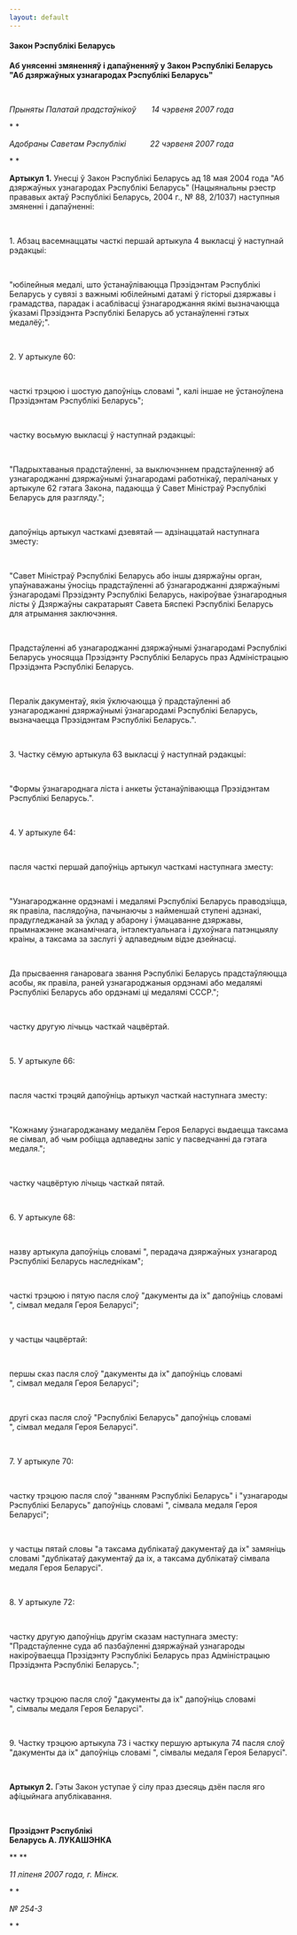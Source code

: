 ```yaml
---
layout: default
---
```


#### Закон Рэспублікі Беларусь

<div data-align="center">

**Аб унясенні змяненняў і дапаўненняў у Закон Рэспублікі Беларусь "Аб
дзяржаўных узнагародах Рэспублікі Беларусь"**

</div>

<div>

 

</div>

<div>

*Прыняты Палатай прадстаўнікоў       14 чэрвеня 2007 года*

</div>

<div>

* *

</div>

<div>

*Адобраны Саветам Рэспублікі           22 чэрвеня 2007 года*

</div>

<div>

* *

</div>

<div>

**Артыкул 1.** Унесці ў Закон Рэспублікі Беларусь ад 18 мая 2004 года
"Аб дзяржаўных узнагародах Рэспублікі Беларусь" (Нацыянальны рэестр
прававых актаў Рэспублікі Беларусь, 2004 г., № 88, 2/1037) наступныя
змяненні і дапаўненні:

</div>

<div>

 

</div>

<div>

1\. Абзац васемнаццаты часткі першай артыкула 4 выкласці ў наступнай
рэдакцыі:

</div>

<div>

 

</div>

<div>

"юбілейныя медалі, што ўстанаўліваюцца Прэзідэнтам Рэспублікі Беларусь у
сувязі з важнымі юбілейнымі датамі ў гісторыі дзяржавы і грамадства,
парадак і асаблівасці ўзнагароджання якімі вызначаюцца ўказамі
Прэзідэнта Рэспублікі Беларусь аб устанаўленні гэтых медалёў;".

</div>

<div>

 

</div>

<div>

2\. У артыкуле 60:

</div>

<div>

 

</div>

<div>

часткі трэцюю і шостую дапоўніць словамі ", калі іншае не ўстаноўлена
Прэзідэнтам Рэспублікі Беларусь";

</div>

<div>

 

</div>

<div>

частку восьмую выкласці ў наступнай рэдакцыі:

</div>

<div>

 

</div>

<div>

"Падрыхтаваныя прадстаўленні, за выключэннем прадстаўленняў аб
узнагароджанні дзяржаўнымі ўзнагародамі работнікаў,
пералічаных у артыкуле 62 гэтага Закона, падаюцца ў Савет
Міністраў Рэспублікі Беларусь для разгляду.";

</div>

<div>

 

</div>

<div>

дапоўніць артыкул часткамі дзевятай — адзінаццатай наступнага зместу:

</div>

<div>

 

</div>

<div>

"Савет Міністраў Рэспублікі Беларусь або іншы дзяржаўны орган,
упаўнаважаны ўносіць прадстаўленні аб ўзнагароджанні
дзяржаўнымі ўзнагародамі Прэзідэнту Рэспублікі Беларусь,
накіроўвае ўзнагародныя лісты ў Дзяржаўны сакратарыят Савета
Бяспекі Рэспублікі Беларусь для атрымання заключэння.

</div>

<div>

 

</div>

<div>

Прадстаўленні аб узнагароджанні дзяржаўнымі ўзнагародамі Рэспублікі
Беларусь уносяцца Прэзідэнту Рэспублікі Беларусь праз Адміністрацыю
Прэзідэнта Рэспублікі Беларусь.

</div>

<div>

 

</div>

<div>

Пералік дакументаў, якія ўключаюцца ў прадстаўленні аб узнагароджанні
дзяржаўнымі ўзнагародамі Рэспублікі Беларусь, вызначаецца Прэзідэнтам
Рэспублікі Беларусь.".

</div>

<div>

 

</div>

<div>

3\. Частку сёмую артыкула 63 выкласці ў наступнай рэдакцыі:

</div>

<div>

 

</div>

<div>

"Формы ўзнагароднага ліста і анкеты ўстанаўліваюцца Прэзідэнтам
Рэспублікі Беларусь.".

</div>

<div>

 

</div>

<div>

4\. У артыкуле 64:

</div>

<div>

 

</div>

<div>

пасля часткі першай дапоўніць артыкул часткамі наступнага зместу:

</div>

<div>

 

</div>

<div>

"Узнагароджанне ордэнамі і медалямі Рэспублікі Беларусь праводзіцца, як
правіла, паслядоўна, пачынаючы з найменшай ступені адзнакі,
прадугледжанай за ўклад у абарону і ўмацаванне дзяржавы,
прымнажэнне эканамічнага, інтэлектуальнага і духоўнага патэнцыялу
краіны, а таксама за заслугі ў адпаведным відзе дзейнасці.

</div>

<div>

 

</div>

<div>

Да прысваення ганаровага звання Рэспублікі Беларусь прадстаўляюцца
асобы, як правіла, раней узнагароджаныя ордэнамі або медалямі
Рэспублікі Беларусь або ордэнамі ці медалямі СССР.";

</div>

<div>

 

</div>

<div>

частку другую лічыць часткай чацвёртай.

</div>

<div>

 

</div>

<div>

5\. У артыкуле 66:

</div>

<div>

 

</div>

<div>

пасля часткі трэцяй дапоўніць артыкул часткай наступнага зместу:

</div>

<div>

 

</div>

<div>

"Кожнаму ўзнагароджанаму медалём Героя Беларусі выдаецца таксама яе
сімвал, аб чым робіцца адпаведны запіс у пасведчанні да гэтага
медаля.";

</div>

<div>

 

</div>

<div>

частку чацвёртую лічыць часткай пятай.

</div>

<div>

 

</div>

<div>

6\. У артыкуле 68:

</div>

<div>

 

</div>

<div>

назву артыкула дапоўніць словамі ", перадача дзяржаўных узнагарод
Рэспублікі Беларусь наследнікам";

</div>

<div>

 

</div>

<div>

часткі трэцюю і пятую пасля слоў "дакументы да іх" дапоўніць словамі ",
сімвал медаля Героя Беларусі";

</div>

<div>

 

</div>

<div>

у частцы чацвёртай:

</div>

<div>

 

</div>

<div>

першы сказ пасля слоў "дакументы да іх" дапоўніць словамі  
", сімвал медаля Героя Беларусі";

</div>

<div>

 

</div>

<div>

другі сказ пасля слоў "Рэспублікі Беларусь" дапоўніць словамі  
", сімвал медаля Героя Беларусі".

</div>

<div>

 

</div>

<div>

7\. У артыкуле 70:

</div>

<div>

 

</div>

<div>

частку трэцюю пасля слоў "званням Рэспублікі Беларусь" і "узнагароды
Рэспублікі Беларусь" дапоўніць словамі ", сімвала медаля Героя
Беларусі";

</div>

<div>

 

</div>

<div>

у частцы пятай словы "а таксама дублікатаў дакументаў да іх" замяніць
словамі "дублікатаў дакументаў да іх, а таксама дублікатаў сімвала
медаля Героя Беларусі".

</div>

<div>

 

</div>

<div>

8\. У артыкуле 72:

</div>

<div>

 

</div>

<div>

частку другую дапоўніць другім сказам наступнага зместу: "Прадстаўленне
суда аб пазбаўленні дзяржаўнай узнагароды накіроўваецца Прэзідэнту
Рэспублікі Беларусь праз Адміністрацыю Прэзідэнта Рэспублікі
Беларусь.";

</div>

<div>

 

</div>

<div>

частку трэцюю пасля слоў "дакументы да іх" дапоўніць словамі  
", сімвалы медаля Героя Беларусі".

</div>

<div>

 

</div>

<div>

9\. Частку трэцюю артыкула 73 і частку першую артыкула 74 пасля слоў
"дакументы да іх" дапоўніць словамі ", сімвалы медаля Героя
Беларусі".

</div>

<div>

 

</div>

<div>

**Артыкул 2.** Гэты Закон уступае ў сілу праз дзесяць дзён пасля яго
афіцыйнага апублікавання.

</div>

<div>

 

</div>

<div data-align="right">

**Прэзідэнт Рэспублікі  
Беларусь А. ЛУКАШЭНКА**

</div>

<div data-align="right">

** **

</div>

<div>

*11 ліпеня 2007 года, г. Мінск.*

</div>

<div>

* *

</div>

<div>

*№ 254-З*

</div>

<div>

* *

</div>

<div>

 

</div>

<div>

 

</div>

<div>

 

</div>

<div>

 

</div>

<div>

 

</div>
